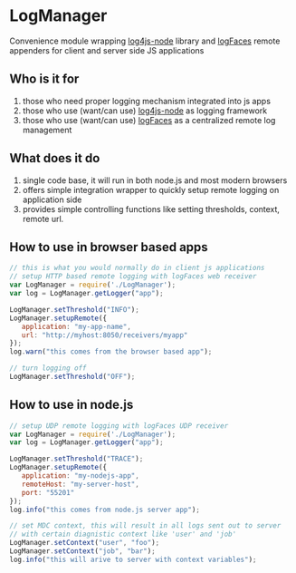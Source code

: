 # LogManager
Convenience module wrapping [log4js-node](https://github.com/nomiddlename/log4js-node) library and [logFaces](http://www.logfaces.com)
remote appenders for client and server side JS applications

## Who is it for
1. those who need proper logging mechanism integrated into js apps
2. those who use (want/can use) [log4js-node](https://github.com/nomiddlename/log4js-node) as logging framework
3. those who use (want/can use) [logFaces](http://www.logfaces.com) as a centralized remote log management

## What does it do
1. single code base, it will run in both node.js and most modern browsers
2. offers simple integration wrapper to quickly setup remote logging on application side
3. provides simple controlling functions like setting thresholds, context, remote url.

## How to use in browser based apps
```javascript
// this is what you would normally do in client js applications
// setup HTTP based remote logging with logFaces web receiver
var LogManager = require('./LogManager');
var log = LogManager.getLogger("app");

LogManager.setThreshold("INFO");
LogManager.setupRemote({
   application: "my-app-name",
   url: "http://myhost:8050/receivers/myapp"
});
log.warn("this comes from the browser based app");

// turn logging off
LogManager.setThreshold("OFF");
```

## How to use in node.js
```javascript
// setup UDP remote logging with logFaces UDP receiver
var LogManager = require('./LogManager');
var log = LogManager.getLogger("app");

LogManager.setThreshold("TRACE");
LogManager.setupRemote({
   application: "my-nodejs-app",
   remoteHost: "my-server-host",
   port: "55201"
});
log.info("this comes from node.js server app");

// set MDC context, this will result in all logs sent out to server
// with certain diagnistic context like 'user' and 'job'
LogManager.setContext("user", "foo");
LogManager.setContext("job", "bar");
log.info("this will arive to server with context variables");
```
